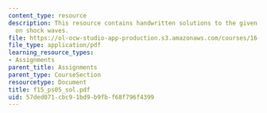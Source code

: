 ```yaml
---
content_type: resource
description: This resource contains handwritten solutions to the given problem set
  on shock waves.
file: https://ol-ocw-studio-app-production.s3.amazonaws.com/courses/16-01-unified-engineering-i-ii-iii-iv-fall-2005-spring-2006/57ded071cbc91bd9b9fbf68f796f4399_f15_ps05_sol.pdf
file_type: application/pdf
learning_resource_types:
- Assignments
parent_title: Assignments
parent_type: CourseSection
resourcetype: Document
title: f15_ps05_sol.pdf
uid: 57ded071-cbc9-1bd9-b9fb-f68f796f4399
---
```

